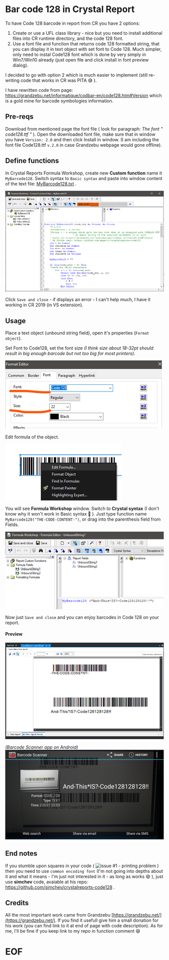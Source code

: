 # Bar code 128 in Crystal Report

To have Code 128 barcode in report from CR you have 2 options:

1. Create or use a UFL class library - nice but you need to install additional files into CR runtime directory, and the code 128 font.
2. Use a font file and function that returns code 128 formatted string, that you can display it in text object with set font to Code 128. Much simpler, only need to instal Code128 font which is done by very simply in Win7/Win10 already (just open file and click install in font preview dialog).

I decided to go with option 2 which is much easier to implement (still re-writing code that works in CR was PITA :sweat_smile: ).

I have rewritten code from page:
https://grandzebu.net/informatique/codbar-en/code128.htm#Version which is a gold mine for barcode symbologies information.

## Pre-reqs
Download from mentioned page the font file ( look for paragraph: *The font " code128.ttf "* ). Open the downloaded font file, make sure that in window you have ```Version: 2.0``` and then click Install in  window.
(I am including the font file Code128.ttf ```v.2.0```  in case Grandzebu webpage would gone offline).

## Define functions
In Crystal Reports Formula Workshop, create new **Custom function** name it ```MyBarcode128```. Switch syntax to ```Basic syntax``` and paste into window content of the text file: [MyBarcode128.txt](MyBarcode128.txt) . 

![](img/crvs-formula-workshop-function.png)

Click ```Save and close``` - if displays an error - I can't help much, I have it working in CR 2019 (in VS extension).

## Usage
Place a text object (unbound string field), open it's properties (```Format object```).

Set Font to Code128, set the font size *(I think size about 18-32pt should result in big enough barcode but not too big for most printers)*.

![](img/crvs-format-object-font.png)

Edit formula of the object.

![](img/crvs-edit-formula.png)

You will see **Formula Workshop** window. 
Switch to **Crystal syntax** (I don't know why it won't work in Basic syntax :thinking: ).
Just type function name ```MyBarcode128("THE-CODE-CONTENT-")```, or drag into the parenthesis field from Fields.

![](img/crvs-edit-formula-workshop.png)


Now just ```Save and close``` and you can enjoy barcodes in Code 128 on your report.

#### Preview

![](img/crvs-preview-report.png)

*(Barcode Scanner app on Android)*
![](img/crvs-preview-report-android-app.png)

## End notes
If you stumble upon squares in your code ( ![issue #1 - printing problem](https://github.com/saper-2/crystalreports-code128/issues/1) ) then you need to use `common encoding font` (I'm not going into depths about it and what it means - I'm just not interested in it - as long as works :smile: ), just use **simchev** code, avaiable at his repo: https://github.com/simchev/crystalreports-code128 .

## Credits
All the most important work came from Grandzebu [https://grandzebu.net/](https://grandzebu.net/). 
If you find it usefull give him a small donation for his work (you can find link to it at end of page with code description). As for me, I'll be fine if you  keep link to my repo in function comment :smile:  

# EOF